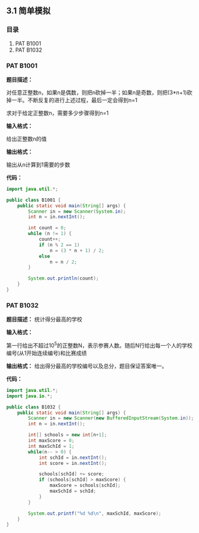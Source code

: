 ## 3.1 简单模拟

### 目录

1. PAT B1001
2. PAT B1032



### PAT B1001

**题目描述：**

对任意正整数n，如果n是偶数，则把n砍掉一半；如果n是奇数，则把(3*n+1)砍掉一半。不断反复的进行上述过程，最后一定会得到n=1

求对于给定正整数n，需要多少步骤得到n=1

**输入格式：**

给出正整数n的值

**输出格式：**

输出从n计算到1需要的步数

**代码：**

```java
import java.util.*;

public class B1001 {
    public static void main(String[] args) {
        Scanner in = new Scanner(System.in);
        int n = in.nextInt();

        int count = 0;
        while (n != 1) {
            count++;
            if (n % 2 == 1)
                n = (3 * n + 1) / 2;
            else
                n = n / 2;
        }

        System.out.println(count);
    }
}
```



### PAT B1032

**题目描述：**
统计得分最高的学校

**输入格式：**

第一行给出不超过$10^5$的正整数N，表示参赛人数。随后N行给出每一个人的学校编号(从1开始连续编号)和比赛成绩

**输出格式：**
给出得分最高的学校编号以及总分，题目保证答案唯一。

**代码：**

```java
import java.util.*;
import java.io.*;

public class B1032 {
    public static void main(String[] args) {
        Scanner in = new Scanner(new BufferedInputStream(System.in));
        int n = in.nextInt();

        int[] schools = new int[n+1];
        int maxScore = 0;
        int maxSchId = 1;
        while(n-- > 0) {
            int schId = in.nextInt();
            int score = in.nextInt();

            schools[schId] += score;
            if (schools[schId] > maxScore) {
                maxScore = schools[schId];
                maxSchId = schId;
            }
        }

        System.out.printf("%d %d\n", maxSchId, maxScore);
    }
}

```





